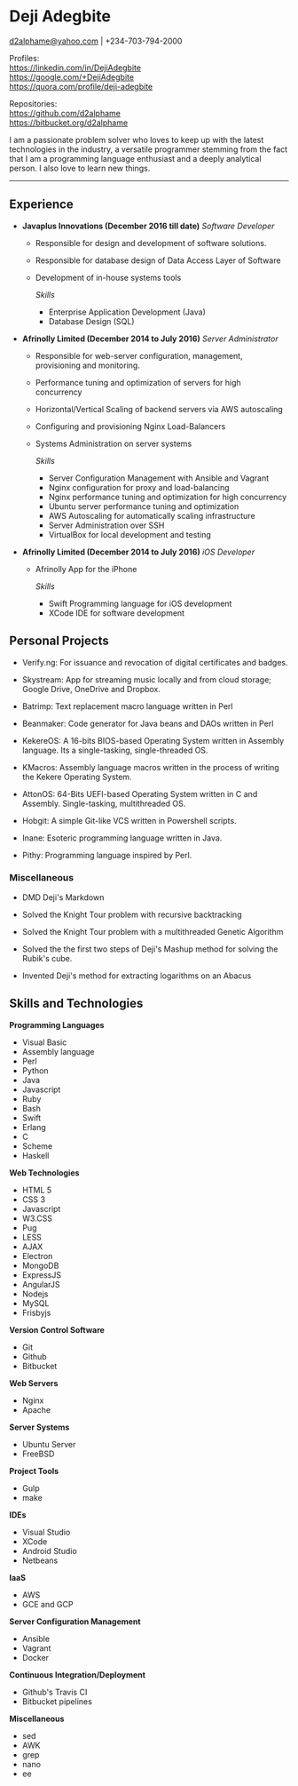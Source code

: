 # Deji Adegbite
d2alphame@yahoo.com |  +234-703-794-2000

Profiles:    
https://linkedin.com/in/DejiAdegbite  
https://google.com/+DejiAdegbite  
https://quora.com/profile/deji-adegbite

Repositories:  
https://github.com/d2alphame  
https://bitbucket.org/d2alphame  

I am a passionate problem solver who loves to keep up with the latest
technologies in the industry, a versatile programmer stemming from the fact
that I am a programming language enthusiast and a deeply analytical person.
I also love to learn new things.

* * *

## Experience
  * **Javaplus Innovations (December 2016 till date)** *Software Developer*

    + Responsible for design and development of software solutions.
    + Responsible for database design of Data Access Layer of Software
    + Development of in-house systems tools

      *Skills*
      + Enterprise Application Development (Java)
      + Database Design (SQL)


  * **Afrinolly Limited (December 2014 to July 2016)** *Server Administrator*

    + Responsible for web-server configuration, management, provisioning and monitoring.
    + Performance tuning and optimization of servers for high concurrency
    + Horizontal/Vertical Scaling of backend servers via AWS autoscaling
    + Configuring and provisioning Nginx Load-Balancers
    + Systems Administration on server systems

      *Skills*
      + Server Configuration Management with Ansible and Vagrant
      + Nginx configuration for proxy and load-balancing
      + Nginx performance tuning and optimization for high concurrency
      + Ubuntu server performance tuning and optimization
      + AWS Autoscaling for automatically scaling infrastructure
      + Server Administration over SSH
      + VirtualBox for local development and testing


  * **Afrinolly Limited (December 2014 to July 2016)** *iOS Developer*

    + Afrinolly App for the iPhone

      *Skills*
        + Swift Programming language for iOS development
        + XCode IDE for software development


## Personal Projects
  * Verify.ng: For issuance and revocation of digital certificates and badges.

  * Skystream: App for streaming music locally and from cloud storage; Google Drive, OneDrive and Dropbox.

  * Batrimp: Text replacement macro language written in Perl

  * Beanmaker: Code generator for Java beans and DAOs written in Perl

  * KekereOS: A 16-bits BIOS-based Operating System written in Assembly language. Its a single-tasking, single-threaded OS.

  * KMacros: Assembly language macros written in the process of writing the Kekere Operating System.

  * AttonOS: 64-Bits UEFI-based Operating System written in C and Assembly. Single-tasking, multithreaded OS.

  * Hobgit: A simple Git-like VCS written in Powershell scripts.

  * Inane: Esoteric programming language written in Java.

  * Pithy: Programming language inspired by Perl.

### Miscellaneous
  * DMD Deji's Markdown

  * Solved the Knight Tour problem with recursive backtracking

  * Solved the Knight Tour problem with a multithreaded Genetic Algorithm

  * Solved the the first two steps of Deji's Mashup method for solving the Rubik's cube.

  * Invented Deji's method for extracting logarithms on an Abacus

## Skills and Technologies
**Programming Languages**
  + Visual Basic
  + Assembly language
  + Perl
  + Python
  + Java
  + Javascript
  + Ruby
  + Bash
  + Swift
  + Erlang
  + C
  + Scheme
  + Haskell

**Web Technologies**
  + HTML 5
  + CSS 3
  + Javascript
  + W3.CSS
  + Pug
  + LESS
  + AJAX
  + Electron
  + MongoDB
  + ExpressJS
  + AngularJS
  + Nodejs
  + MySQL
  + Frisbyjs

**Version Control Software**
  + Git
  + Github
  + Bitbucket

**Web Servers**
  + Nginx
  + Apache

**Server Systems**
  + Ubuntu Server
  + FreeBSD

**Project Tools**
  + Gulp
  + make

**IDEs**
  + Visual Studio
  + XCode
  + Android Studio
  + Netbeans

**IaaS**
  + AWS
  + GCE and GCP

**Server Configuration Management**
  + Ansible
  + Vagrant
  + Docker

**Continuous Integration/Deployment**
  + Github's Travis CI
  + Bitbucket pipelines

**Miscellaneous**
  + sed
  + AWK
  + grep
  + nano
  + ee
